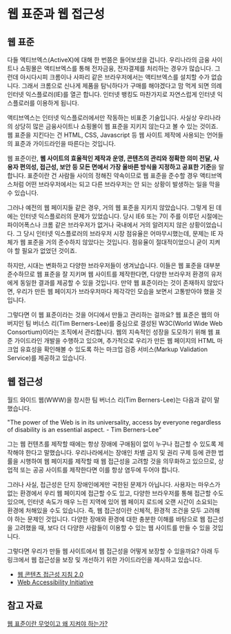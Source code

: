 # 웹 표준과 웹 접근성

## 웹 표준

다들 액티브엑스(ActiveX)에 대해 한 번쯤은 들어보셨을 겁니다. 우리나라의 금융 사이트나 쇼핑몰은 액티브엑스를 통해 전자금융, 전자결제를 처리하는 경우가 많습니다. 그런데 아시다시피 크롬이나 사파리 같은 브라우저에서는 액티브엑스를 설치할 수가 없습니다. 그래서 크롬으로 신나게 제품을 탐닉하다가 구매를 해야겠다고 맘 먹게 되면 의례 인터넷 익스플로러(IE)를 열곤 합니다. 인터넷 뱅킹도 마찬가지로 자연스럽게 인터넷 익스플로러를 이용하게 됩니다.

액티브엑스는 인터넷 익스플로러에서만 작동하는 비표준 기술입니다. 사실상 우리나라의 상당히 많은 금융사이트나 쇼핑몰이 웹 표준을 지키지 않는다고 볼 수 있는 것이죠. 웹 표준을 지킨다는 건 HTML, CSS, Javascript 등 웹 사이트 제작에 사용되는 언어들의 표준과 가이드라인을 따른다는 것입니다.

웹 표준이란, **웹 사이트의 효율적인 제작과 운영, 콘텐츠의 관리와 정확한 의미 전달, 사용자 편의성, 접근성, 보안 등 모든 면에서 가장 올바른 방식을 지정하고 공표한 기준**을 말합니다. 표준이란 건 사람들 사이의 정해진 약속이므로 웹 표준을 준수할 경우 액티브엑스처럼 어떤 브라우저에서는 되고 다른 브라우저는 안 되는 상황이 발생하는 일을 막을 수 있습니다.

그러나 예전의 웹 페이지들 같은 경우, 거의 웹 표준을 지키지 않았습니다. 그렇게 된 데에는 인터넷 익스플로러의 문제가 있었습니다. 당시 IE6 또는 7이 주를 이루던 시절에는 파이어폭스나 크롬 같은 브라우저가 없거나 국내에서 거의 알려지지 않은 상황이었습니다. 그 당시 인터넷 익스플로러의 브라우저 시장 점유율은 어마무시했는데, 문제는 IE 자체가 웹 표준을 거의 준수하지 않았다는 것입니다. 점유율이 절대적이었으니 굳이 지켜야 할 필요가 없었던 것이죠.

하지만, 시대는 변화하고 다양한 브라우저들이 생겨났습니다. 이들은 웹 표준을 대부분 준수하므로 웹 표준을 잘 지키며 웹 사이트를 제작한다면, 다양한 브라우저 환경의 유저에게 동일한 결과를 제공할 수 있을 것입니다. 만약 웹 표준이라는 것이 존재하지 않았다면, 우리가 만든 웹 페이지가 브라우저마다 제각각인 모습을 보면서 고통받아야 했을 것입니다.

그렇다면 이 웹 표준이라는 것을 어디에서 만들고 관리하는 걸까요? 웹 표준은 웹의 아버지인 팀 버너스 리(Tim Berners-Lee)를 중심으로 결성된 W3C(World Wide Web Consortium)이라는 조직에서 관리합니다. 웹의 지속적인 성장을 도모하기 위해 웹 표준 가이드라인 개발을 수행하고 있으며, 추가적으로 우리가 만든 웹 페이지의 HTML 마크업 유효성을 확인해볼 수 있도록 하는 마크업 검증 서비스(Markup Validation Service)를 제공하고 있습니다.

## 웹 접근성

월드 와이드 웹(WWW)을 창시한 팀 버너스 리(Tim Berners-Lee)는 다음과 같이 말했습니다.

"The power of the Web is in its universality, access by everyone regardless of disability is an essential aspect. - Tim Berners-Lee"

그는 웹 컨텐츠를 제작할 때에는 항상 장애에 구애됨이 없이 누구나 접근할 수 있도록 제작해야 한다고 말했습니다. 우리나라에서는 장애인 차별 금지 및 권리 구제 등에 관한 법률을 시행하여 웹 페이지를 제작할 때 웹 접근성을 고려할 것을 의무화하고 있으므로, 상업적 또는 공공 사이트를 제작한다면 이를 항상 염두에 두어야 합니다.

그러나 사실, 접근성은 단지 장애인에게만 국한된 문제가 아닙니다. 사용자는 마우스가 없는 환경에서 우리 웹 페이지에 접근할 수도 있고, 다양한 브라우저를 통해 접근할 수도 있으며, 인터넷 속도가 매우 느린 지역에 있어 웹 페이지 로드에 오랜 시간이 소요되는 환경에 처해있을 수도 있습니다. 즉, 웹 접근성이란 신체적, 환경적 조건을 모두 고려해야 하는 문제인 것입니다. 다양한 장애와 환경에 대한 충분한 이해를 바탕으로 웹 접근성을 고려했을 때, 보다 더 다양한 사람들이 이용할 수 있는 웹 사이트를 만들 수 있을 것입니다.

그렇다면 우리가 만들 웹 사이트에서 웹 접근성을 어떻게 보장할 수 있을까요? 아래 두 링크에서 웹 접근성을 보장 및 개선하기 위한 가이드라인을 제시하고 있습니다.

* [웹 콘텐츠 접근성 지침 2.0](http://www.w3c.or.kr/Translation/WCAG20/)
* [Web Accessibility Initiative](https://www.w3.org/WAI/)

## 참고 자료

[웹 표준이란 무엇이고 왜 지켜야 하는가?](http://www.marketology.co.kr/seo/%EC%9B%B9%ED%91%9C%EC%A4%80%EC%9D%B4%EB%9E%80-%EB%AC%B4%EC%97%87%EC%9D%B4%EA%B3%A0-%EC%99%9C-%EC%A7%80%EC%BC%9C%EC%95%BC-%ED%95%98%EB%8A%94%EA%B0%80/)